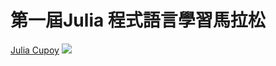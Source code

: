 # 第一屆Julia 程式語言學習馬拉松
[Julia Cupoy](https://julia.cupoy.com/)
![](https://upload.wikimedia.org/wikipedia/commons/thumb/6/69/Julia_prog_language.svg/220px-Julia_prog_language.svg.png)
